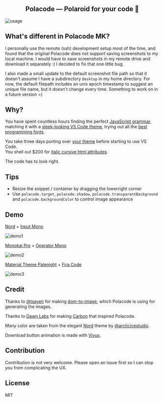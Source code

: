 <p>
  <h2 align="center">Polacode — Polaroid for your code 📸</h2>
</p>

<!-- ![usage](https://github.com/octref/polacode/raw/master/demo/usage.gif) -->
![usage](https://github.com/octref/polacode/raw/HEAD/./demo/usage.gif)

## What's different in Polacode MK?

I personally use the remote (ssh) development setup most of the time, and found that the original Polacode does not support saving screenshots to my local machine. I would have to save screenshots in my remote drive and download it separately :( I decided to fix that one little bug.

I also made a small update to the default screenshot file path so that it doesn't assume I have a subdirectory `Desktop` in my home directory. For now, the default filepath includes an unix epoch timestamp to suggest an unique file name, but it doesn't change every time. Something to work on in a future version =)

## Why?

You have spent countless hours finding the perfect [JavaScript grammar](https://marketplace.visualstudio.com/search?term=javascript%20grammar&target=VSCode&category=All%20categories&sortBy=Relevance), matching it with a [sleek-looking VS Code theme](https://marketplace.visualstudio.com/search?target=VSCode&category=Themes&sortBy=Downloads), trying out all the [best programming fonts](https://www.slant.co/topics/67/~best-programming-fonts).

You take three days porting over [your theme](https://github.com/wesbos/cobalt2-vscode) before starting to use VS Code.  
You shell out $200 for [italic cursive html attributes](https://www.typography.com/blog/introducing-operator).

The code has to look right.

## Tips

- Resize the snippet / container by dragging the lowerright corner
- Use `polacode.target`, `polacode.shadow`, `polacode.transparentBackground` and `polacode.backgroundColor` to control image appearance

## Demo

[Nord](https://github.com/arcticicestudio/nord-visual-studio-code) + [Input Mono](http://input.fontbureau.com)

![demo1](https://raw.githubusercontent.com/octref/polacode/master/demo/1.png)

[Monokai Pro](https://marketplace.visualstudio.com/items?itemName=monokai.theme-monokai-pro-vscode) + [Operator Mono](https://www.typography.com/blog/introducing-operator)

![demo2](https://raw.githubusercontent.com/octref/polacode/master/demo/2.png)

[Material Theme Palenight](https://marketplace.visualstudio.com/items?itemName=Equinusocio.vsc-material-theme) + [Fira Code](https://github.com/tonsky/FiraCode)

![demo3](https://raw.githubusercontent.com/octref/polacode/master/demo/3.png)

## Credit

Thanks to [@tsayen](https://github.com/tsayen) for making [dom-to-image](https://github.com/tsayen/dom-to-image), which Polacode is using for generating the images.

Thanks to [Dawn Labs](https://dawnlabs.io) for making [Carbon](https://carbon.now.sh) that inspired Polacode.

Many color are taken from the elegant [Nord](https://github.com/arcticicestudio/nord) theme by [@arcticicestudio](https://github.com/arcticicestudio).

Download button animation is made with [Vivus](https://github.com/maxwellito/vivus).

## Contribution

Contribution is not very welcome.
Please open an issue first so I can stop you from complicating the UX.

## License

MIT